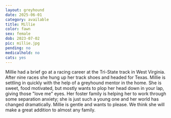 ```yaml
---
layout: greyhound
date: 2025-06-01
category: available
title: Millie
color: fawn
sex: female
dob: 2023-07-02
pic: millie.jpg
pending: no
medicalhold: no
cats: yes
---
```

Millie had a brief go at a racing career at the Tri-State track in West Virginia. After nine races she hung up her track shoes and headed for Texas. Millie is settling in quickly with the help of a greyhound mentor in the home.  She is sweet, food motivated, but mostly wants to plop her head down in your lap, giving those "love me" eyes. Her foster family is helping her to work through some separation anxiety; she is just such a young one and her world has changed dramatically.  Millie is gentle and wants to please. We think she will make a great addition to almost any family.
